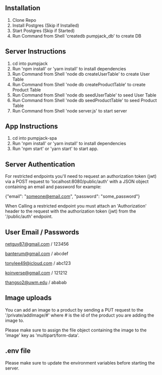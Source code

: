 ## Installation
1. Clone Repo
2. Install Postgres (Skip if Installed)
3. Start Postgres (Skip if Started)
4. Run Command from Shell 'createdb pumpjack_db' to create DB

## Server Instructions
1. cd into pumpjack
2. Run 'npm install' or 'yarn install' to install dependencies
3. Run Command from Shell 'node db createUserTable' to create User Table
4. Run Command from Shell 'node db createProductTable' to create Product Table
5. Run Command from Shell 'node db seedUserTable' to seed User Table
6. Run Command from Shell 'node db seedProductTable' to seed Product Table
7. Run Command from Shell 'node server.js' to start server

## App Instructions
1. cd into pumpjack-spa
2. Run 'npm install' or 'yarn install' to install dependencies
3. Run 'npm start' or 'yarn start' to start app.

## Server Authentication
For restricted endpoints you'll need to request an authorization token (jwt) via
a POST request to 'localhost:8080/public/auth' with a JSON object containing an email
and password for example:

{"email": "someone@email.com", "password": "some_password"}

When Calling a restricted endpoint you must attach an 'Authorization' header to
the request with the authorization token (jwt) from the '/public/auth' endpoint.

## User Email / Passwords
netguy87@gmail.com / 123456

banterum@gmail.com / abcdef

tonylee49@icloud.com / abc123

koinverse@gmail.com / 121212

thangso2@uwm.edu / ababab

## Image uploads
You can add an image to a product by sending a PUT request to the '/private/addImage/#'
where # is the id of the product you are adding the image to.

Please make sure to assign the file object containing the image to the
'image' key as 'multipart/form-data'.

## .env file
Please make sure to update the environment variables before starting the server.
